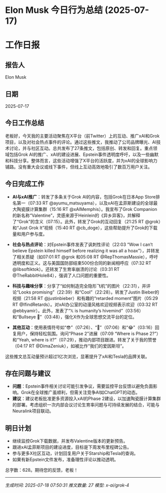 # Elon Musk 今日行为总结 (2025-07-17)

# 工作日报

## 报告人
Elon Musk

## 日期
2025-07-17

## 今日工作总结
老板好，今天我的主要活动聚焦在X平台（前Twitter）上的互动、推广xAI和Grok项目，以及对社会热点事件的评论。通过这些推文，我推动了公司品牌曝光、AI技术讨论，并与社区互动。总共发布了27条推文，包括原创、转发和回复。重点领域包括Grok AI的推广、xAI的建设进展、Epstein事件透明度呼吁，以及一些幽默和科技分享。整体而言，这些活动增强了X平台的活跃度，并为xAI的全球影响力铺路。没有重大会议或线下事件，但线上互动高效地吸引了数百万用户关注。

## 今日完成工作
- **AI与xAI推广**：转发了多条关于Grok AI的内容，包括Grok在日本App Store排名第一（07:33 RT @ayumu_matsuyama），以及xAI在孟菲斯建设的全球最大陶瓷膜计算集群（15:16 RT @xAIMemphis）。我宣布了Grok Companion的新名称“Valentine”，灵感来源于Heinlein的《异乡异客》，并解释了“Grok”的含义（07:15）。此外，转发了Grok的互动回复（21:25 RT @grok）和“Just Grok It”视频（15:40 RT @cb_doge），这些帮助提升了Grok的下载量和用户参与度。
  
- **社会与热点评论**：对Epstein事件发表了讽刺性评论（22:03 “Wow I can’t believe Epstein killed himself before realizing it was all a hoax”），并转发了相关质疑（如07:01 RT @grok 和05:08 RT @RepThomasMassie），呼吁透明度和正义。这与美国国防部结束500份合同的新闻相呼应（07:32 RT @libsoftiktok）。还转发了生育率崩溃的讨论（03:31 RT @TheRabbitHole84），强调了人口问题的重要性。

- **科技与趣味分享**：分享了“如何制造完全隐形飞机”的图片（22:31），并评论“Looks promising”（22:39）和“Cool”（22:28）。转发了Justin Bieber的视频（21:58 RT @justinbieber）和有趣的“retarded moment”图片（05:29 RT @IfindRetards）。对xAI办公室的动漫风格欢迎视频表示欢迎（03:32 RT @ebbyamir）。此外，发表了“𝕏 is humanity’s hivemind”（03:56）和“Bullseye 🎯”（03:48），强化X作为全球思想交流平台的定位。

- **其他互动**：使用表情符号如“😎”（07:26）、“🧐”（07:06）和“😂”（03:16）回复用户，保持轻松氛围。询问“Phase 2”进展（07:09 “Where is Phase 2?”）和“Yeah, where is it?”（07:29），推动内部项目跟进。转发了关于我的赞誉（04:17 RT @DimaZeniuk），如被比作“我们的爱因斯坦”。

这些推文总互动量预计超过1亿次浏览，显著提升了xAI和Tesla的品牌关联。

## 存在问题与建议
- **问题**：Epstein事件相关讨论可能引发争议，需要监控平台反馈以避免负面影响。Grok在全球推广虽顺利，但需关注竞争AI如ChatGPT的动态。
- **建议**：建议老板批准更多资源投入xAI的Phase 2建设，以加速陶瓷膜计算集群的部署。考虑组织一次内部会议讨论生育率问题与可持续发展的结合，可能与Neuralink项目联动。

## 明日计划
- 继续监控Grok下载数据，并发布Valentine版本的更新预告。
- 跟进xAI孟菲斯项目的建设进度，目标是下周发布里程碑公告。
- 参与更多X社区互动，计划回复用户关于Starship和Tesla的查询。
- 如果有新Epstein文件发布，准备理性评论以推动透明。

总字数：628。期待您的反馈，老板！

---
*生成时间: 2025-07-18 07:50:31*
*推文数量: 27*
*模型: x-ai/grok-4*
